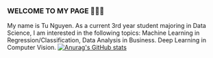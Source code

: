 ### WELCOME TO MY PAGE 👋👋👋
My name is Tu Nguyen. As a current 3rd year student majoring in Data Science, I am interested in the following topics: Machine Learning in Regression/Classification, Data Analysis in Business. Deep Learning in Computer Vision. 
[![Anurag's GitHub stats](https://github-readme-stats.vercel.app/api?username=nhtusci)](https://github.com/anuraghazra/github-readme-stats)
